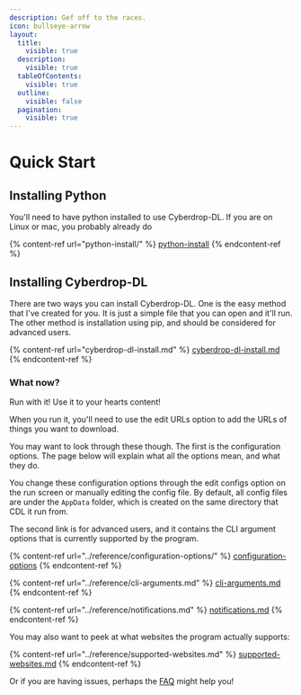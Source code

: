```yaml
---
description: Gef off to the races.
icon: bullseye-arrow
layout:
  title:
    visible: true
  description:
    visible: true
  tableOfContents:
    visible: true
  outline:
    visible: false
  pagination:
    visible: true
---
```


# Quick Start

## Installing Python

You'll need to have python installed to use Cyberdrop-DL. If you are on Linux or mac, you probably already do

{% content-ref url="python-install/" %}
[python-install](python-install/)
{% endcontent-ref %}

## Installing Cyberdrop-DL <a href="#installing-cyberdrop-dl" id="installing-cyberdrop-dl"></a>

There are two ways you can install Cyberdrop-DL. One is the easy method that I've created for you. It is just a simple file that you can open and it'll run. The other method is installation using pip, and should be considered for advanced users.

{% content-ref url="cyberdrop-dl-install.md" %}
[cyberdrop-dl-install.md](cyberdrop-dl-install.md)
{% endcontent-ref %}

### What now? <a href="#what-now" id="what-now"></a>

Run with it! Use it to your hearts content!

When you run it, you'll need to use the edit URLs option to add the URLs of things you want to download.

You may want to look through these though. The first is the configuration options. The page below will explain what all the options mean, and what they do.

You change these configuration options through the edit configs option on the run screen or manually editing the config file. By default, all config files are under the `AppData` folder, which is created on the same directory that CDL it run from.

The second link is for advanced users, and it contains the CLI argument options that is currently supported by the program.

{% content-ref url="../reference/configuration-options/" %}
[configuration-options](../reference/configuration-options/)
{% endcontent-ref %}

{% content-ref url="../reference/cli-arguments.md" %}
[cli-arguments.md](../reference/cli-arguments.md)
{% endcontent-ref %}

{% content-ref url="../reference/notifications.md" %}
[notifications.md](../reference/notifications.md)
{% endcontent-ref %}

You may also want to peek at what websites the program actually supports:

{% content-ref url="../reference/supported-websites.md" %}
[supported-websites.md](../reference/supported-websites.md)
{% endcontent-ref %}

Or if you are having issues, perhaps the [FAQ](../frequently-asked-questions.md) might help you!
